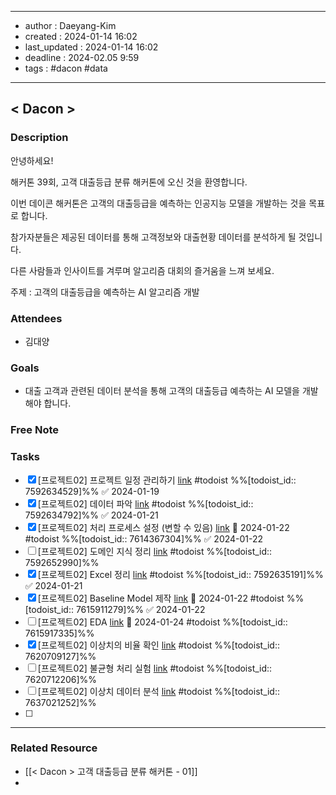 
---
- author : Daeyang-Kim
- created : 2024-01-14 16:02
- last_updated : 2024-01-14 16:02
- deadline : 2024-02.05 9:59
- tags : #dacon #data
---

## < Dacon >

### Description
안녕하세요!

해커톤 39회, 고객 대출등급 분류 해커톤에 오신 것을 환영합니다.

이번 데이콘 해커톤은 고객의 대출등급을 예측하는 인공지능 모델을 개발하는 것을 목표로 합니다.

참가자분들은 제공된 데이터를 통해 고객정보와 대출현황 데이터를 분석하게 될 것입니다.

다른 사람들과 인사이트를 겨루며 알고리즘 대회의 즐거움을 느껴 보세요.

주제 : 고객의 대출등급을 예측하는 AI 알고리즘 개발

### Attendees
- 김대양

### Goals
- 대출 고객과 관련된 데이터 분석을 통해 고객의 대출등급 예측하는 AI 모델을 개발해야 합니다.

### Free Note


### Tasks
- [x] [프로젝트02] 프로젝트 일정 관리하기 [link](https://todoist.com/showTask?id=7592634529) #todoist %%[todoist_id:: 7592634529]%% ✅ 2024-01-19
- [x] [프로젝트02] 데이터 파악 [link](https://todoist.com/showTask?id=7592634792) #todoist %%[todoist_id:: 7592634792]%% ✅ 2024-01-21
- [x] [프로젝트02] 처리 프로세스 설정 (변할 수 있음) [link](https://todoist.com/showTask?id=7614367304) 📅 2024-01-22 #todoist %%[todoist_id:: 7614367304]%% ✅ 2024-01-22
- [ ] [프로젝트02] 도메인 지식 정리 [link](https://todoist.com/showTask?id=7592652990) #todoist %%[todoist_id:: 7592652990]%% 
- [x] [프로젝트02] Excel 정리 [link](https://todoist.com/showTask?id=7592635191) #todoist %%[todoist_id:: 7592635191]%% ✅ 2024-01-21
- [x] [프로젝트02] Baseline Model 제작 [link](https://todoist.com/showTask?id=7615911279) 📅 2024-01-22 #todoist %%[todoist_id:: 7615911279]%% ✅ 2024-01-22
- [ ] [프로젝트02] EDA [link](https://todoist.com/showTask?id=7615917335) 📅 2024-01-24 #todoist %%[todoist_id:: 7615917335]%% 
- [x] [프로젝트02] 이상치의 비율 확인 [link](https://todoist.com/showTask?id=7620709127) #todoist %%[todoist_id:: 7620709127]%% 
- [ ] [프로젝트02] 불균형 처리 실험 [link](https://todoist.com/showTask?id=7620712206) #todoist %%[todoist_id:: 7620712206]%% 
- [ ] [프로젝트02] 이상치 데이터 분석 [link](https://todoist.com/showTask?id=7637021252) #todoist %%[todoist_id:: 7637021252]%% 
- [ ] 
---
### Related Resource
- [[< Dacon > 고객 대출등급 분류  해커톤 - 01]]
- 